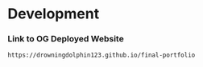 # Development

### Link to OG Deployed Website

`https://drowningdolphin123.github.io/final-portfolio`
